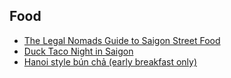 ## Food

- [The Legal Nomads Guide to Saigon Street Food](http://www.legalnomads.com/2014/06/saigon-street-food.html)
- [Duck Taco Night in Saigon](https://medium.com/gone/duck-taco-night-in-saigon-b85a69785c9c)
- [Hanoi style bún chả (early breakfast only)](http://www.thedropoutdiaries.com/2013/10/food-file-bun-cha-ha-noi/)
